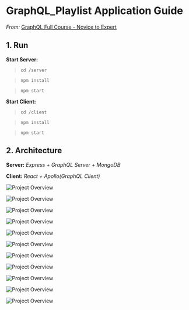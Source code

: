 # GraphQL_Playlist Application Guide

_From:_ [GraphQL Full Course - Novice to Expert](https://www.youtube.com/watch?v=ed8SzALpx1Q)

## 1. Run

**Start Server:**

> `cd /server`

> `npm install`

> `npm start`

**Start Client:**

> `cd /client`

> `npm install`

> `npm start`

## 2. Architecture

**Server:**
*Express + GraphQL Server + MongoDB*

**Client:**
*React + Apollo(GraphQL Client)*

 ![Project Overview](doc/00.png)

 ![Project Overview](doc/01.png)

 ![Project Overview](doc/02.png)

 ![Project Overview](doc/03.png)

 ![Project Overview](doc/04.png)

 ![Project Overview](doc/05.png)

 ![Project Overview](doc/06.png)

 ![Project Overview](doc/07.png)

 ![Project Overview](doc/08.png)

 ![Project Overview](doc/09.png)

 ![Project Overview](doc/10.png)
